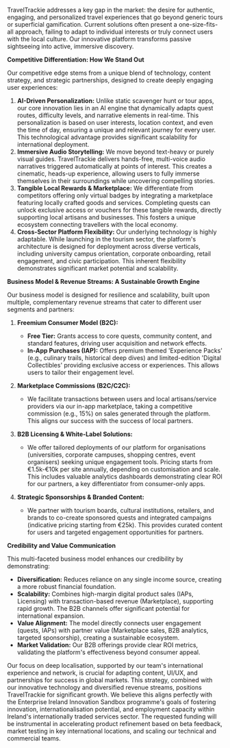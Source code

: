 TravelTrackie addresses a key gap in the market: the desire for authentic, engaging, and personalized travel experiences that go beyond generic tours or superficial gamification. Current solutions often present a one-size-fits-all approach, failing to adapt to individual interests or truly connect users with the local culture. Our innovative platform transforms passive sightseeing into active, immersive discovery.

**Competitive Differentiation: How We Stand Out**

Our competitive edge stems from a unique blend of technology, content strategy, and strategic partnerships, designed to create deeply engaging user experiences:

1.  **AI-Driven Personalization:** Unlike static scavenger hunt or tour apps, our core innovation lies in an AI engine that dynamically adapts quest routes, difficulty levels, and narrative elements in real-time. This personalization is based on user interests, location context, and even the time of day, ensuring a unique and relevant journey for every user. This technological advantage provides significant scalability for international deployment.
2.  **Immersive Audio Storytelling:** We move beyond text-heavy or purely visual guides. TravelTrackie delivers hands-free, multi-voice audio narratives triggered automatically at points of interest. This creates a cinematic, heads-up experience, allowing users to fully immerse themselves in their surroundings while uncovering compelling stories.
3.  **Tangible Local Rewards & Marketplace:** We differentiate from competitors offering only virtual badges by integrating a marketplace featuring locally crafted goods and services. Completing quests can unlock exclusive access or vouchers for these tangible rewards, directly supporting local artisans and businesses. This fosters a unique ecosystem connecting travellers with the local economy.
4.  **Cross-Sector Platform Flexibility:** Our underlying technology is highly adaptable. While launching in the tourism sector, the platform's architecture is designed for deployment across diverse verticals, including university campus orientation, corporate onboarding, retail engagement, and civic participation. This inherent flexibility demonstrates significant market potential and scalability.

**Business Model & Revenue Streams: A Sustainable Growth Engine**

Our business model is designed for resilience and scalability, built upon multiple, complementary revenue streams that cater to different user segments and partners:

1.  **Freemium Consumer Model (B2C):**
    *   **Free Tier:** Grants access to core quests, community content, and standard features, driving user acquisition and network effects.
    *   **In-App Purchases (IAP):** Offers premium themed 'Experience Packs' (e.g., culinary trails, historical deep dives) and limited-edition 'Digital Collectibles' providing exclusive access or experiences. This allows users to tailor their engagement level.

2.  **Marketplace Commissions (B2C/C2C):**
    *   We facilitate transactions between users and local artisans/service providers via our in-app marketplace, taking a competitive commission (e.g., 15%) on sales generated through the platform. This aligns our success with the success of local partners.

3.  **B2B Licensing & White-Label Solutions:**
    *   We offer tailored deployments of our platform for organisations (universities, corporate campuses, shopping centres, event organisers) seeking unique engagement tools. Pricing starts from €1.5k-€10k per site annually, depending on customisation and scale. This includes valuable analytics dashboards demonstrating clear ROI for our partners, a key differentiator from consumer-only apps.

4.  **Strategic Sponsorships & Branded Content:**
    *   We partner with tourism boards, cultural institutions, retailers, and brands to co-create sponsored quests and integrated campaigns (indicative pricing starting from €25k). This provides curated content for users and targeted engagement opportunities for partners.

**Credibility and Value Communication**

This multi-faceted business model enhances our credibility by demonstrating:

*   **Diversification:** Reduces reliance on any single income source, creating a more robust financial foundation.
*   **Scalability:** Combines high-margin digital product sales (IAPs, Licensing) with transaction-based revenue (Marketplace), supporting rapid growth. The B2B channels offer significant potential for international expansion.
*   **Value Alignment:** The model directly connects user engagement (quests, IAPs) with partner value (Marketplace sales, B2B analytics, targeted sponsorship), creating a sustainable ecosystem.
*   **Market Validation:** Our B2B offerings provide clear ROI metrics, validating the platform's effectiveness beyond consumer appeal.

Our focus on deep localisation, supported by our team's international experience and network, is crucial for adapting content, UI/UX, and partnerships for success in global markets. This strategy, combined with our innovative technology and diversified revenue streams, positions TravelTrackie for significant growth. We believe this aligns perfectly with the Enterprise Ireland Innovation Sandbox programme's goals of fostering innovation, internationalisation potential, and employment capacity within Ireland's internationally traded services sector. The requested funding will be instrumental in accelerating product refinement based on beta feedback, market testing in key international locations, and scaling our technical and commercial teams.
